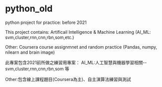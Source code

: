 # python_old
python project for practice: before 2021


This project contains:
Artificail Intelligence & Machine Learning (AI_ML: svm,cluster,rnn,cnn,rbn,som,etc.)

Other: Coursera course assignmnet and random practice (Pandas, numpy, nilearn and brain image)


此專案包含2021前所做之練習用專案：
AI_ML:人工智慧與機器學習相關--svm,cluster,rnn,cnn,rbn,som 等

Other:包含線上課程題目(Coursera為主)、自主演算法練習與測試 
